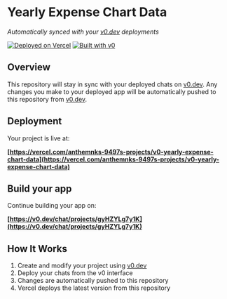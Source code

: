 # Yearly Expense Chart Data

*Automatically synced with your [v0.dev](https://v0.dev) deployments*

[![Deployed on Vercel](https://img.shields.io/badge/Deployed%20on-Vercel-black?style=for-the-badge&logo=vercel)](https://vercel.com/anthemnks-9497s-projects/v0-yearly-expense-chart-data)
[![Built with v0](https://img.shields.io/badge/Built%20with-v0.dev-black?style=for-the-badge)](https://v0.dev/chat/projects/gyHZYLg7y1K)

## Overview

This repository will stay in sync with your deployed chats on [v0.dev](https://v0.dev).
Any changes you make to your deployed app will be automatically pushed to this repository from [v0.dev](https://v0.dev).

## Deployment

Your project is live at:

**[https://vercel.com/anthemnks-9497s-projects/v0-yearly-expense-chart-data](https://vercel.com/anthemnks-9497s-projects/v0-yearly-expense-chart-data)**

## Build your app

Continue building your app on:

**[https://v0.dev/chat/projects/gyHZYLg7y1K](https://v0.dev/chat/projects/gyHZYLg7y1K)**

## How It Works

1. Create and modify your project using [v0.dev](https://v0.dev)
2. Deploy your chats from the v0 interface
3. Changes are automatically pushed to this repository
4. Vercel deploys the latest version from this repository